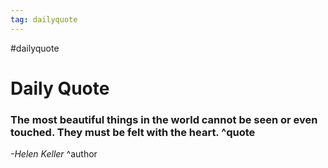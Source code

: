 ```yaml
---
tag: dailyquote
---
```


#dailyquote

# Daily Quote

### The most beautiful things in the world cannot be seen or even touched. They must be felt with the heart. ^quote
*-Helen Keller* ^author
